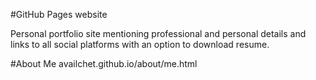 #GitHub Pages website

Personal portfolio site mentioning professional and personal details and links to all social platforms with an option to download resume.

#About Me
availchet.github.io/about/me.html
